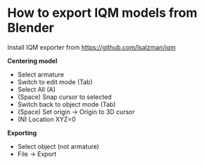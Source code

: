 How to export IQM models from Blender
=====================================

Install IQM exporter from https://github.com/lsalzman/iqm

**Centering model**

* Select armature
* Switch to edit mode (Tab)
* Select All (A)
* (Space) Snap cursor to selected
* Switch back to object mode (Tab)
* (Space) Set origin -> Origin to 3D cursor
* (N) Location XYZ=0

**Exporting**

* Select object (not armature)
* File -> Export

